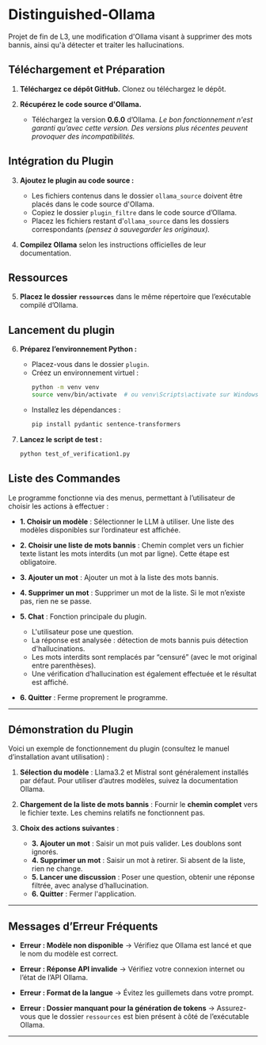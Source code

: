# Distinguished-Ollama
Projet de fin de L3, une modification d'Ollama visant à supprimer des mots bannis, ainsi qu'à détecter et traiter les hallucinations.

## Téléchargement et Préparation

1. **Téléchargez ce dépôt GitHub.** 
   Clonez ou téléchargez le dépôt.

2. **Récupérez le code source d'Ollama.** 
   - Téléchargez la version **0.6.0** d’Ollama. 
    *Le bon fonctionnement n'est garanti qu’avec cette version. Des versions plus récentes peuvent provoquer des incompatibilités.*

## Intégration du Plugin

3. **Ajoutez le plugin au code source :** 
   - Les fichiers contenus dans le dossier `ollama_source` doivent être placés dans le code source d'Ollama.
   - Copiez le dossier `plugin_filtre` dans le code source d’Ollama. 
   - Placez les fichiers restant d'`ollama_source` dans les dossiers correspondants *(pensez à sauvegarder les originaux).*

4. **Compilez Ollama** selon les instructions officielles de leur documentation.

## Ressources

5. **Placez le dossier `ressources`** dans le même répertoire que l’exécutable compilé d’Ollama.

## Lancement du plugin

6. **Préparez l’environnement Python :** 
   - Placez-vous dans le dossier `plugin`.
   - Créez un environnement virtuel :
     ```bash
     python -m venv venv
     source venv/bin/activate  # ou venv\Scripts\activate sur Windows
     ```
   - Installez les dépendances :
     ```bash
     pip install pydantic sentence-transformers
     ```

7. **Lancez le script de test :**
   ```bash
   python test_of_verification1.py

## Liste des Commandes

Le programme fonctionne via des menus, permettant à l’utilisateur de choisir les actions à effectuer :

- **1. Choisir un modèle** : Sélectionner le LLM à utiliser. Une liste des modèles disponibles sur l’ordinateur est affichée.

- **2. Choisir une liste de mots bannis** : Chemin complet vers un fichier texte listant les mots interdits (un mot par ligne). Cette étape est obligatoire.

- **3. Ajouter un mot** : Ajouter un mot à la liste des mots bannis.

- **4. Supprimer un mot** : Supprimer un mot de la liste. Si le mot n’existe pas, rien ne se passe.

- **5. Chat** : Fonction principale du plugin.
  - L'utilisateur pose une question.
  - La réponse est analysée : détection de mots bannis puis détection d'hallucinations.
  - Les mots interdits sont remplacés par “censuré” (avec le mot original entre parenthèses).
  - Une vérification d’hallucination est également effectuée et le résultat est affiché.

- **6. Quitter** : Ferme proprement le programme.

---

## Démonstration du Plugin

Voici un exemple de fonctionnement du plugin (consultez le manuel d’installation avant utilisation) :

1. **Sélection du modèle** : 
   Llama3.2 et Mistral sont généralement installés par défaut. Pour utiliser d’autres modèles, suivez la documentation Ollama.

2. **Chargement de la liste de mots bannis** : 
   Fournir le **chemin complet** vers le fichier texte. Les chemins relatifs ne fonctionnent pas.

3. **Choix des actions suivantes** : 
   - **3. Ajouter un mot** : Saisir un mot puis valider. Les doublons sont ignorés.
   - **4. Supprimer un mot** : Saisir un mot à retirer. Si absent de la liste, rien ne change.
   - **5. Lancer une discussion** : Poser une question, obtenir une réponse filtrée, avec analyse d’hallucination.
   - **6. Quitter** : Fermer l'application.

---

## Messages d’Erreur Fréquents

- **Erreur : Modèle non disponible** 
  → Vérifiez que Ollama est lancé et que le nom du modèle est correct.

- **Erreur : Réponse API invalide**
  → Vérifiez votre connexion internet ou l’état de l’API Ollama.

- **Erreur : Format de la langue**
  → Évitez les guillemets dans votre prompt.

- **Erreur : Dossier manquant pour la génération de tokens**
  → Assurez-vous que le dossier `ressources` est bien présent à côté de l’exécutable Ollama.

---
